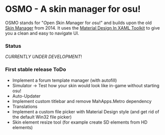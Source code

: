# OSMO - A skin manager for osu!

 OSMO stands for "*O*pen *S*kin *M*anager for *o*su!" and builds upon the old [Skin Manager](http://https://osu.ppy.sh/community/forums/topics/231747 "Skin Manager") from 2014. It uses the [Material Design In XAML Toolkit](https://github.com/ButchersBoy/MaterialDesignInXamlToolkit "Material Design In XAML Toolkit") to give you a clean and easy to navigate UI.

### Status

*CURRENTLY UNDER DEVELOPMENT*!

### First stable release ToDo

- Implement a forum template manager (with autofill)
- Simulator -> Test how your skin would look like in-game without starting osu!
- Auto-Updater
- Implement custom titlebar and remove MahApps.Metro dependency
- Translations
- Implement a custom file picker with Material Design style (and get rid of the default Win32 file picker)
- Skin element resize tool (for example create SD elements from HD elements)

